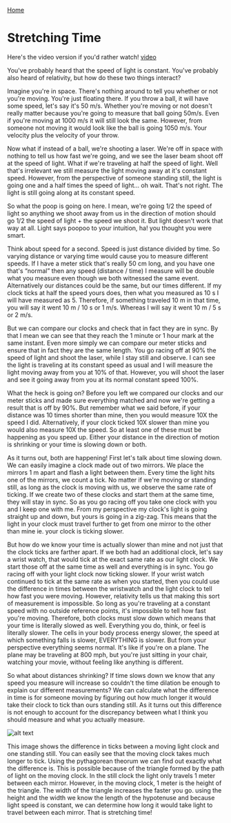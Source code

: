 [Home](./)

# Stretching Time

Here's the video version if you'd rather watch! [video](https://www.youtube.com/watch?v=lXogHNV-H1I)

You've probably heard that the speed of light is constant. You've probably also
heard of relativity, but how do these two things interact?

Imagine you're in space. There's nothing around to tell you whether or not
you're moving. You're just floating there. If you throw a ball, it will have
some speed, let's say it's 50 m/s. Whether you're moving or not doesn't really
matter because you're going to measure that ball going 50m/s. Even if you're
moving at 1000 m/s it will still look the same. However, from someone not
moving it would look like the ball is going 1050 m/s. Your velocity plus the
velocity of your throw.

Now what if instead of a ball, we're shooting a laser. We're off in space with
nothing to tell us how fast we're going, and we see the laser beam shoot off at
the speed of light. What if we're traveling at half the speed of light. Well
that's irrelevant we still measure the light moving away at it's constant
speed. However, from the perspective of someone standing still, the light is
going one and a half times the speed of light… oh wait. That's not right. The
light is still going along at its constant speed.

So what the poop is going on here. I mean, we're going 1/2 the speed of light
so anything we shoot away from us in the direction of motion should go 1/2 the
speed of light + the speed we shoot it. But light doesn't work that way at all.
Light says poopoo to your intuition, ha! you thought you were smart.

Think about speed for a second. Speed is just distance divided by time. So
varying distance or varying time would cause you to measure different speeds.
If I have a meter stick that's really 50 cm long, and you have one that's
“normal” then any speed (distance / time) I measure will be double what you
measure even though we both witnessed the same event. Alternatively our
distances could be the same, but our times different. If my clock ticks at half
the speed yours does, then what you measured as 10 s I will have measured as 5.
Therefore, if something traveled 10 m in that time, you will say it went 10 m /
10 s or 1 m/s. Whereas I will say it went 10 m / 5 s or 2 m/s.

But we can compare our clocks and check that in fact they are in sync. By that
I mean we can see that they reach the 1 minute or 1 hour mark at the same
instant. Even more simply we can compare our meter sticks and ensure that in
fact they are the same length. You go racing off at 90% the speed of light and
shoot the laser, while I stay still and observe. I can see the light is
traveling at its constant speed as usual and I will measure the light moving
away from you at 10% of that. However, you will shoot the laser and see it
going away from you at its normal constant speed 100%.

What the heck is going on? Before you left we compared our clocks and our meter
sticks and made sure everything matched and now we're getting a result that is
off by 90%. But remember what we said before, if your distance was 10 times
shorter than mine, then you would measure 10X the speed I did. Alternatively,
if your clock ticked 10X slower than mine you would also measure 10X the speed.
So at least one of these must be happening as you speed up. Either your
distance in the direction of motion is shrinking or your time is slowing down
or both.

As it turns out, both are happening! First let's talk about time slowing down.
We can easily imagine a clock made out of two mirrors. We place the mirrors 1 m
apart and flash a light between them. Every time the light hits one of the
mirrors, we count a tick. No matter if we're moving or standing still, as long
as the clock is moving with us, we observe the same rate of ticking. If we
create two of these clocks and start them at the same time, they will stay in
sync. So as you go racing off you take one clock with you and I keep one with
me. From my perspective my clock's light is going straight up and down, but
yours is going in a zig-zag. This means that the light in your clock must
travel further to get from one mirror to the other than mine ie. your clock is
ticking slower.

But how do we know your time is actually slower than mine and not just that the
clock ticks are farther apart. If we both had an additional clock, let's say a
wrist watch, that would tick at the exact same rate as our light clock. We
start those off at the same time as well and everything is in sync. You go
racing off with your light clock now ticking slower. If your wrist watch
continued to tick at the same rate as when you started, then you could use the
difference in times between the wristwatch and the light clock to tell how fast
you were moving. However, relativity tells us that making this sort of
measurement is impossible. So long as you're traveling at a constant speed with
no outside reference points, it's impossible to tell how fast you're moving.
Therefore, both clocks must slow down which means that your time is literally
slowed as well. Everything you do, think, or feel is literally slower. The
cells in your body process energy slower, the speed at which something falls is
slower, EVERYTHING is slower. But from your perspective everything seems
normal. It's like if you're on a plane. The plane may be traveling at 800 mph,
but you're just sitting in your chair, watching your movie, without feeling
like anything is different.

So what about distances shrinking? If time slows down we know that any speed
you measure will increase so couldn't the time dilation be enough to explain
our different measurements? We can calculate what the difference in time is
for someone moving by figuring out how much longer it would take their clock to
tick than ours standing still. As it turns out this difference is not enough to
account for the discrepancy between what I think you should measure and what
you actually measure.

![alt text](https://www.pitt.edu/~jdnorton/teaching/HPS_0410/chapters/Special_relativity_clocks_rods/figures/light_clock_anim_2.gif)

This image shows the difference in ticks between a moving light clock and one
standing still. You can easily see that the moving clock takes much longer to
tick. Using the pythagorean theorum we can find out exactly what the difference
is. This is possible because of the triangle formed by the path of light on the
moving clock. In the still clock the light only travels 1 meter between each
mirror. However, in the moving clock, 1 meter is the height of the triangle.
The width of the triangle increases the faster you go. using the height and the
width we know the length of the hypotenuse and because light speed is constant,
we can determine how long it would take light to travel between each mirror.
That is stretching time!
